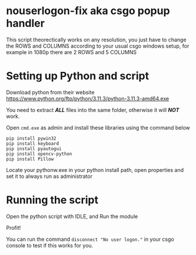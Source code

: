# nouserlogon-fix aka csgo popup handler

This script theorectically works on any resolution, you just have to change the ROWS and COLUMNS according to your usual csgo windows setup, for example in 1080p there are 2 ROWS and 5 COLUMNS

# Setting up Python and script

Download python from their website
https://www.python.org/ftp/python/3.11.3/python-3.11.3-amd64.exe

You need to extract **_ALL_** files into the same folder, otherwise it will **_NOT_** work.


Open `cmd.exe` as admin and install these libraries using the command below
```
pip install pywin32
pip install keyboard
pip install pyautogui
pip install opencv-python
pip install Pillow
```
Locate your pythonw.exe in your python install path, open properties and set it to always run as administrator

# Running the script

Open the python script with IDLE, and Run the module

Profit!

You can run the command `disconnect "No user logon."` in your csgo console to test if this works for you.
